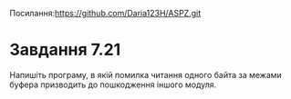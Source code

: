 Посилання:https://github.com/Daria123H/ASPZ.git

# Завдання 7.21

Напишіть програму, в якій помилка читання одного байта за межами буфера призводить до пошкодження іншого модуля. 
